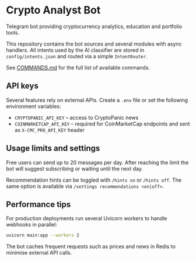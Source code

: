 # Crypto Analyst Bot

Telegram bot providing cryptocurrency analytics, education and portfolio tools.

This repository contains the bot sources and several modules with async
handlers.  All intents used by the AI classifier are stored in
`config/intents.json` and routed via a simple `IntentRouter`.

See [COMMANDS.md](COMMANDS.md) for the full list of available commands.

## API keys

Several features rely on external APIs. Create a `.env` file or set the
following environment variables:

- `CRYPTOPANIC_API_KEY` – access to CryptoPanic news
- `COINMARKETCAP_API_KEY` – required for CoinMarketCap endpoints and sent
  as `X-CMC_PRO_API_KEY` header

## Usage limits and settings

Free users can send up to 20 messages per day. After reaching the limit the bot
will suggest subscribing or waiting until the next day.

Recommendation hints can be toggled with `/hints on` or `/hints off`. The same
option is available via `/settings recommendations <on|off>`.

## Performance tips

For production deployments run several Uvicorn workers to handle webhooks in
parallel:

```bash
uvicorn main:app --workers 2
```

The bot caches frequent requests such as prices and news in Redis to minimise
external API calls.
